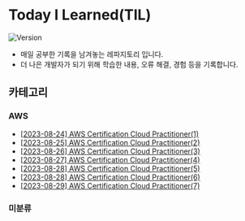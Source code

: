 # Today I Learned(TIL)
![Version](https://img.shields.io/badge/version-2023.08.24-red.svg) 

* 매일 공부한 기록을 남겨놓는 레파지토리 입니다.
* 더 나은 개발자가 되기 위해 학습한 내용, 오류 해결, 경험 등을 기록합니다.

## 카테고리
### AWS
- [[2023-08-24] AWS Certification Cloud Practitioner(1)](https://github.com/kimbongjune/TIL/blob/main/2023-08-24_AWS%20Certification%20Cloud%20Practitioner(1).md)
- [[2023-08-25] AWS Certification Cloud Practitioner(2)](https://github.com/kimbongjune/TIL/blob/main/2023-08-25_AWS%20Certification%20Cloud%20Practitioner(2).md)
- [[2023-08-26] AWS Certification Cloud Practitioner(3)](https://github.com/kimbongjune/TIL/blob/main/2023-08-26_AWS%20Certification%20Cloud%20Practitioner(3).md)
- [[2023-08-27] AWS Certification Cloud Practitioner(4)](https://github.com/kimbongjune/TIL/blob/main/2023-08-27_AWS%20Certification%20Cloud%20Practitioner(4).md)
- [[2023-08-28] AWS Certification Cloud Practitioner(5)](https://github.com/kimbongjune/TIL/blob/main/2023-08-28_AWS%20Certification%20Cloud%20Practitioner(5).md)
- [[2023-08-28] AWS Certification Cloud Practitioner(6)](https://github.com/kimbongjune/TIL/blob/main/2023-08-28_AWS%20Certification%20Cloud%20Practitioner(6).md)
- [[2023-08-29] AWS Certification Cloud Practitioner(7)](https://github.com/kimbongjune/TIL/blob/main/2023-08-29_AWS%20Certification%20Cloud%20Practitioner(7).md)

### 미분류
